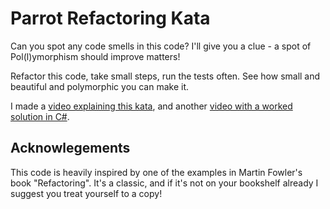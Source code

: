 Parrot Refactoring Kata
=======================

Can you spot any code smells in this code? I'll give you a clue - a spot of Pol(l)ymorphism should improve matters!

Refactor this code, take small steps, run the tests often. See how small and beautiful and polymorphic you can make it.

I made a [video explaining this kata](https://youtu.be/UxNEHKg_2eA), and another [video with a worked solution in C#](https://youtu.be/IvFX8Ivit1k).

Acknowlegements
---------------

This code is heavily inspired by one of the examples in Martin Fowler's book "Refactoring". It's a classic, and if it's not on your bookshelf already I suggest you treat yourself to a copy!
